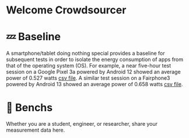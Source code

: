 # Welcome Crowdsourcer

# 💤 Baseline

A smartphone/tablet doing nothing special provides a baseline for subsequent tests in order to isolate the energy consumption of apps from that of the operating system (OS). For example, a near five-hour test session on a Google Pixel 3a powered by Android 12 showed an average power of 0.527 watts [csv file](idle_4h48min_Pixel3a.csv).
A similar test session on a Fairphone3 powered by Android 13 showed an average power of 0.658 watts [csv file](idle_4h40min_Fairphone3.csv).

# 💪 Benchs

Whether you are a student, engineer, or researcher, share your measurement data here.

